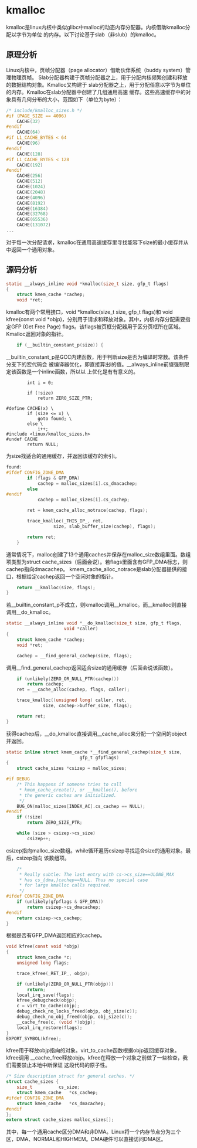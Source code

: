 # kmalloc
kmalloc是linux内核中类似glibc中malloc的动态内存分配器。内核借助kmalloc分配以字节为单位
的内存。以下讨论基于slab（非slub）的kmalloc。


## 原理分析
Linux内核中，页帧分配器（page allocator）借助伙伴系统（buddy system）管理物理页帧。
Slab分配器构建于页帧分配器之上，用于分配内核频繁创建和释放的数据结构对象。Kmalloc又构建于
slab分配器之上，用于分配任意以字节为单位的内存。Kmalloc在slab分配器中创建了几组通用高速
缓存。这些高速缓存中的对象具有几何分布的大小，范围如下（单位为byte）：
```c
/* include/kmalloc_sizes.h */
#if (PAGE_SIZE == 4096)
	CACHE(32)
#endif
	CACHE(64)
#if L1_CACHE_BYTES < 64
	CACHE(96)
#endif
	CACHE(128)
#if L1_CACHE_BYTES < 128
	CACHE(192)
#endif
	CACHE(256)
	CACHE(512)
	CACHE(1024)
	CACHE(2048)
	CACHE(4096)
	CACHE(8192)
	CACHE(16384)
	CACHE(32768)
	CACHE(65536)
	CACHE(131072)
...
```
对于每一次分配请求，kmalloc在通用高速缓存里寻找能容下size的最小缓存并从中返回一个通用对象。


## 源码分析

```c
static __always_inline void *kmalloc(size_t size, gfp_t flags)
{
	struct kmem_cache *cachep;
	void *ret;
```

kmalloc有两个常用接口，void *kmalloc(size_t size, gfp_t flags)和
void kfree(const void *objp)，分别用于请求和释放对象。其中，内核内存分配需要指定GFP (Get Free Page) flags。该flags被页框分配器用于区分页框所在区域。Kmalloc返回对象的指针。

```c
	if (__builtin_constant_p(size)) {
```

__builtin_constant_p是GCC内建函数，用于判断size是否为编译时常数。该条件分支下的宏代码会
被编译器优化，即直接算出i的值。__always_inline前缀强制限定该函数是一个inline函数，所以以
上优化是有有意义的。


```
		int i = 0;

		if (!size)
			return ZERO_SIZE_PTR;

#define CACHE(x) \
		if (size <= x) \
			goto found; \
		else \
			i++;
#include <linux/kmalloc_sizes.h>
#undef CACHE
		return NULL;
```

为size找适合的通用缓存，并返回该缓存的索引i。


```c
found:
#ifdef CONFIG_ZONE_DMA
		if (flags & GFP_DMA)
			cachep = malloc_sizes[i].cs_dmacachep;
		else
#endif
			cachep = malloc_sizes[i].cs_cachep;

		ret = kmem_cache_alloc_notrace(cachep, flags);

		trace_kmalloc(_THIS_IP_, ret,
			      size, slab_buffer_size(cachep), flags);

		return ret;
	}
```

通常情况下，malloc创建了13个通用caches并保存在malloc_size数组里面。数组项类型为struct cache_sizes（后面会说）。若flags里面含有GFP_DMA标志，则cachep指向dmacachep。
kmem_cache_alloc_notrace是slab分配器提供的接口，根据给定cachep返回一个空闲对象的指针。


```c
	return __kmalloc(size, flags);
}
```

若__builtin_constant_p不成立，则kmalloc调用__kmalloc。而__kmalloc则直接调用__do_kmalloc。


```c
static __always_inline void *__do_kmalloc(size_t size, gfp_t flags,
					  void *caller)
{
	struct kmem_cache *cachep;
	void *ret;

	cachep = __find_general_cachep(size, flags);
```

调用__find_general_cachep返回适合size的通用缓存（后面会说该函数）。

```c
	if (unlikely(ZERO_OR_NULL_PTR(cachep)))
		return cachep;
	ret = __cache_alloc(cachep, flags, caller);

	trace_kmalloc((unsigned long) caller, ret,
		      size, cachep->buffer_size, flags);

	return ret;
}
```

获得cachep后，__do_kmalloc直接调用__cache_alloc来分配一个空闲的object并返回。

```c
static inline struct kmem_cache *__find_general_cachep(size_t size,
							gfp_t gfpflags)
{
	struct cache_sizes *csizep = malloc_sizes;

#if DEBUG
	/* This happens if someone tries to call
	 * kmem_cache_create(), or __kmalloc(), before
	 * the generic caches are initialized.
	 */
	BUG_ON(malloc_sizes[INDEX_AC].cs_cachep == NULL);
#endif
	if (!size)
		return ZERO_SIZE_PTR;

	while (size > csizep->cs_size)
		csizep++;
```

csizep指向malloc_size数组。while循环遍历csizep寻找适合size的通用对象。最后，csizep指向
该数组项。


```c
	/*
	 * Really subtle: The last entry with cs->cs_size==ULONG_MAX
	 * has cs_{dma,}cachep==NULL. Thus no special case
	 * for large kmalloc calls required.
	 */
#ifdef CONFIG_ZONE_DMA
	if (unlikely(gfpflags & GFP_DMA))
		return csizep->cs_dmacachep;
#endif
	return csizep->cs_cachep;
}
```

根据是否有GFP_DMA返回相应的cachep。


```c
void kfree(const void *objp)
{
	struct kmem_cache *c;
	unsigned long flags;

	trace_kfree(_RET_IP_, objp);

	if (unlikely(ZERO_OR_NULL_PTR(objp)))
		return;
	local_irq_save(flags);
	kfree_debugcheck(objp);
	c = virt_to_cache(objp);
	debug_check_no_locks_freed(objp, obj_size(c));
	debug_check_no_obj_freed(objp, obj_size(c));
	__cache_free(c, (void *)objp);
	local_irq_restore(flags);
}
EXPORT_SYMBOL(kfree);
```

kfree用于释放objp指向的对象。virt_to_cache函数根据objp返回缓存对象。kfree调用
__cache_free释放objp。kfree在释放一个对象之前做了一些检查，我们需要禁止本地中断保证
这段代码的原子性。


```c
/* Size description struct for general caches. */
struct cache_sizes {
	size_t		 	cs_size;
	struct kmem_cache	*cs_cachep;
#ifdef CONFIG_ZONE_DMA
	struct kmem_cache	*cs_dmacachep;
#endif
};
extern struct cache_sizes malloc_sizes[];
```

其中，每一个通用cache区分DMA和非DMA。Linux将一个内存节点分为三个区，DMA、NORMAL和HIGHMEM。DMA硬件可以直接访问DMA区。
